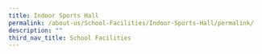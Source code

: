 ```yaml
---
title: Indoor Sports Hall
permalink: /about-us/School-Facilities/Indoor-Sports-Hall/permalink/
description: ""
third_nav_title: School Facilities
---
```

